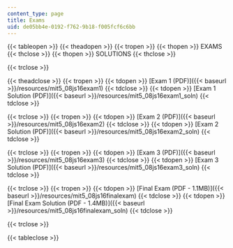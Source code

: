```yaml
---
content_type: page
title: Exams
uid: de05bb4e-0192-f762-9b18-f005fcf6c6bb
---
```


{{< tableopen >}}
{{< theadopen >}}
{{< tropen >}}
{{< thopen >}}
EXAMS
{{< thclose >}}
{{< thopen >}}
SOLUTIONS
{{< thclose >}}

{{< trclose >}}

{{< theadclose >}}
{{< tropen >}}
{{< tdopen >}}
[Exam 1 (PDF)]({{< baseurl >}}/resources/mit5_08js16exam1)
{{< tdclose >}}
{{< tdopen >}}
[Exam 1 Solution (PDF)]({{< baseurl >}}/resources/mit5_08js16exam1_soln)
{{< tdclose >}}

{{< trclose >}}
{{< tropen >}}
{{< tdopen >}}
[Exam 2 (PDF)]({{< baseurl >}}/resources/mit5_08js16exam2)
{{< tdclose >}}
{{< tdopen >}}
[Exam 2 Solution (PDF)]({{< baseurl >}}/resources/mit5_08js16exam2_soln)
{{< tdclose >}}

{{< trclose >}}
{{< tropen >}}
{{< tdopen >}}
[Exam 3 (PDF)]({{< baseurl >}}/resources/mit5_08js16exam3)
{{< tdclose >}}
{{< tdopen >}}
[Exam 3 Solution (PDF)]({{< baseurl >}}/resources/mit5_08js16exam3_soln)
{{< tdclose >}}

{{< trclose >}}
{{< tropen >}}
{{< tdopen >}}
[Final Exam (PDF - 1.1MB)]({{< baseurl >}}/resources/mit5_08js16finalexam)
{{< tdclose >}}
{{< tdopen >}}
[Final Exam Solution (PDF - 1.4MB)]({{< baseurl >}}/resources/mit5_08js16finalexam_soln)
{{< tdclose >}}

{{< trclose >}}

{{< tableclose >}}